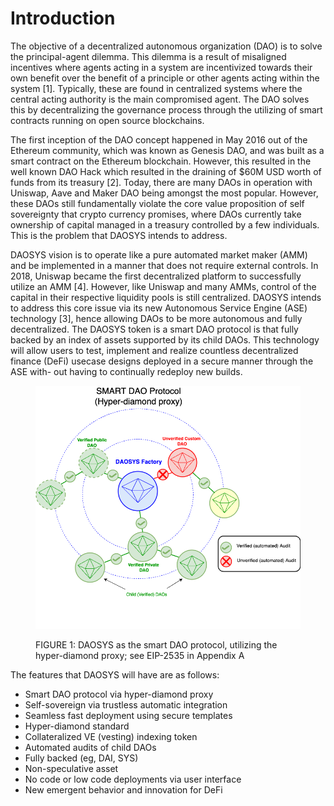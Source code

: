 # Introduction

The objective of a decentralized autonomous organization (DAO) is to solve the principal-agent dilemma. This dilemma is a result of misaligned incentives where agents acting in a system are incentivized towards their own benefit over the benefit of a principle or other agents acting within the system \[1]. Typically, these are found in centralized systems where the central acting authority is the main compromised agent. The DAO solves this by decentralizing the governance process through the utilizing of smart contracts running on open source blockchains.

The first inception of the DAO concept happened in May 2016 out of the Ethereum community, which was known as Genesis DAO, and was built as a smart contract on the Ethereum blockchain. However, this resulted in the well known DAO Hack which resulted in the draining of $60M USD worth of funds from its treasury \[2]. Today, there are many DAOs in operation with Uniswap, Aave and Maker DAO being amongst the most popular. However, these DAOs still fundamentally violate the core value proposition of self sovereignty that crypto currency promises, where DAOs currently take ownership of capital managed in a treasury controlled by a few individuals. This is the problem that DAOSYS intends to address.

DAOSYS vision is to operate like a pure automated market maker (AMM) and be implemented in a manner that does not require external controls. In 2018, Uniswap became the first decentralized platform to successfully utilize an AMM \[4]. However, like Uniswap and many AMMs, control of the capital in their respective liquidity pools is still centralized. DAOSYS intends to address this core issue via its new Autonomous Service Engine (ASE) technology \[3], hence allowing DAOs to be more autonomous and fully decentralized. The DAOSYS token is a smart DAO protocol is that fully backed by an index of assets supported by its child DAOs. This technology will allow users to test, implement and realize countless decentralized finance (DeFi) usecase designs deployed in a secure manner through the ASE with- out having to continually redeploy new builds.

<figure><img src="../.gitbook/assets/smart_dao.png" alt=""><figcaption><p>FIGURE 1: DAOSYS as the smart DAO protocol, utilizing the hyper-diamond proxy; see EIP-2535 in Appendix A</p></figcaption></figure>

The features that DAOSYS will have are as follows:

* Smart DAO protocol via hyper-diamond proxy
* Self-sovereign via trustless automatic integration
* Seamless fast deployment using secure templates
* Hyper-diamond standard
* Collateralized VE (vesting) indexing token
* Automated audits of child DAOs
* Fully backed (eg, DAI, SYS)
* Non-speculative asset
* No code or low code deployments via user interface
* New emergent behavior and innovation for DeFi

